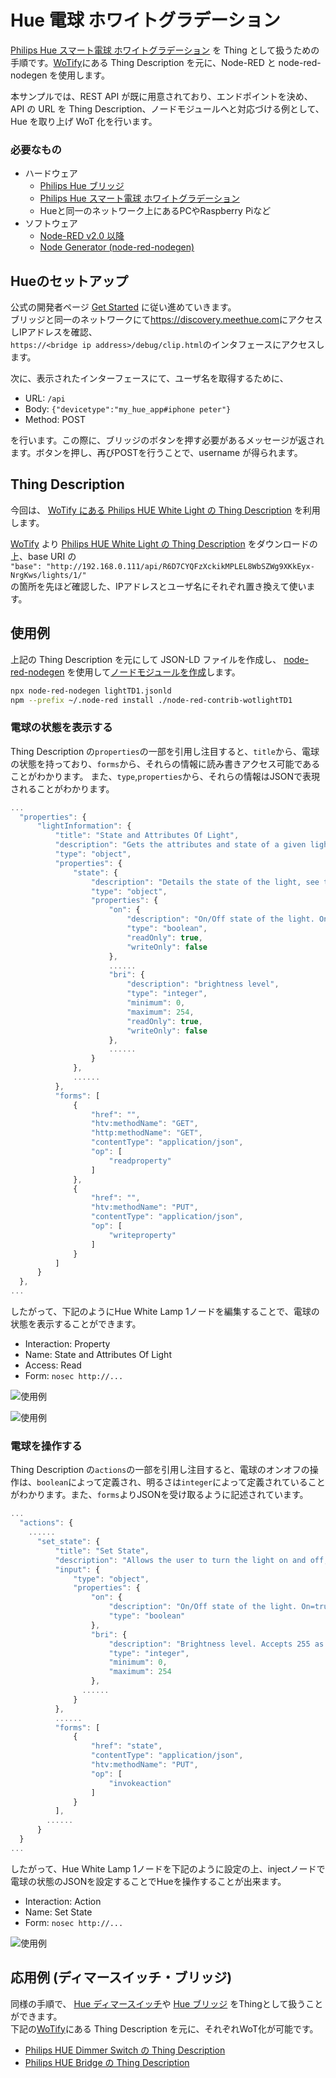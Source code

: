 # Hue 電球 ホワイトグラデーション

[Philips Hue スマート電球 ホワイトグラデーション](https://www.philips-hue.com/ja-jp/p/hue-white-ambiance-1-pack-e26/8718699722302)
を Thing として扱うための手順です。[WoTify](https://wotify.org/ )にある Thing Description を元に、Node-RED と node-red-nodegen を使用します。

本サンプルでは、REST API が既に用意されており、エンドポイントを決め、API の URL を Thing Description、ノードモジュールへと対応づける例として、 Hue を取り上げ WoT 化を行います。  

### 必要なもの
- ハードウェア
  - [Philips Hue ブリッジ](https://www.philips-hue.com/ja-jp/p/hue-bridge/8719514342460)
  - [Philips Hue スマート電球 ホワイトグラデーション](https://www.philips-hue.com/ja-jp/p/hue-white-ambiance-1-pack-e26/8718699722302)
  - Hueと同一のネットワーク上にあるPCやRaspberry Piなど
- ソフトウェア
  - [Node-RED v2.0 以降](https://nodered.org/)
  - [Node Generator (node-red-nodegen)](https://github.com/node-red/node-red-nodegen)

## Hueのセットアップ

公式の開発者ページ
[Get Started](https://developers.meethue.com/develop/get-started-2/)
に従い進めていきます。  
ブリッジと同一のネットワークにて<https://discovery.meethue.com>にアクセスしIPアドレスを確認、  
`https://<bridge ip address>/debug/clip.html`のインタフェースにアクセスします。

次に、表示されたインターフェースにて、ユーザ名を取得するために、
- URL: `/api`
- Body: `{"devicetype":"my_hue_app#iphone peter"}`
- Method: POST

を行います。この際に、ブリッジのボタンを押す必要があるメッセージが返されます。ボタンを押し、再びPOSTを行うことで、username が得られます。

## Thing Description

今回は、
[WoTify にある Philips HUE White Light の Thing Description](https://wotify.org/library/Philips%20HUE%20White%20Light/general)
を利用します。

[WoTify](https://wotify.org/) より [Philips HUE White Light の Thing Description](https://wotify.org/library/Philips%20HUE%20White%20Light/general) をダウンロードの上、base URI の  
`"base": "http://192.168.0.111/api/R6D7CYQFzXckikMPLEL8WbSZWg9XKkEyx-NrgKws/lights/1/"`  
の箇所を先ほど確認した、IPアドレスとユーザ名にそれぞれ置き換えて使います。

## 使用例

上記の Thing Description を元にして JSON-LD ファイルを作成し、
[node-red-nodegen](https://github.com/node-red/node-red-nodegen) を使用して[ノードモジュールを作成](https://github.com/node-red/node-red-nodegen/wiki#how-to-create-a-node-from-wot-thing-description)します。

```sh
npx node-red-nodegen lightTD1.jsonld
npm --prefix ~/.node-red install ./node-red-contrib-wotlightTD1
```
### 電球の状態を表示する

Thing Description の`properties`の一部を引用し注目すると、`title`から、電球の状態を持っており、`forms`から、それらの情報に読み書きアクセス可能であることがわかります。
また、`type`,`properties`から、それらの情報はJSONで表現されることがわかります。

```javascript
...
  "properties": {
      "lightInformation": {
          "title": "State and Attributes Of Light",
          "description": "Gets the attributes and state of a given light",
          "type": "object",
          "properties": {
              "state": {
                  "description": "Details the state of the light, see the state table below for more details.",
                  "type": "object",
                  "properties": {
                      "on": {
                          "description": "On/Off state of the light. On=true, Off=false",
                          "type": "boolean",
                          "readOnly": true,
                          "writeOnly": false
                      },
                      ......
                      "bri": {
                          "description": "brightness level",
                          "type": "integer",
                          "minimum": 0,
                          "maximum": 254,
                          "readOnly": true,
                          "writeOnly": false
                      },
                      ......
                  }
              },
              ......
          },
          "forms": [
              {
                  "href": "",
                  "htv:methodName": "GET",
                  "http:methodName": "GET",
                  "contentType": "application/json",
                  "op": [
                      "readproperty"
                  ]
              },
              {
                  "href": "",
                  "htv:methodName": "PUT",
                  "contentType": "application/json",
                  "op": [
                      "writeproperty"
                  ]
              }
          ]
      }
  },
...
```

したがって、下記のようにHue White Lamp 1ノードを編集することで、電球の状態を表示することができます。

- Interaction: Property
- Name: State and Attributes Of Light
- Access: Read
- Form: `nosec http://...`

![使用例](hue-white-light-property1.png)

![使用例](hue-white-light-property2.png)

### 電球を操作する

Thing Description の`actions`の一部を引用し注目すると、電球のオンオフの操作は、`boolean`によって定義され、明るさは`integer`によって定義されていることがわかります。また、`forms`よりJSONを受け取るように記述されています。

```javascript
...
  "actions": {
    ......
      "set_state": {
          "title": "Set State",
          "description": "Allows the user to turn the light on and off, modify the hue and effects",
          "input": {
              "type": "object",
              "properties": {
                  "on": {
                      "description": "On/Off state of the light. On=true, Off=false",
                      "type": "boolean"
                  },
                  "bri": {
                      "description": "Brightness level. Accepts 255 as well",
                      "type": "integer",
                      "minimum": 0,
                      "maximum": 254
                  },
                ......
              }
          },
          ......
          "forms": [
              {
                  "href": "state",
                  "contentType": "application/json",
                  "htv:methodName": "PUT",
                  "op": [
                      "invokeaction"
                  ]
              }
          ],
        ......
      }
  }
...
```

したがって、Hue White Lamp 1ノードを下記のように設定の上、injectノードで電球の状態のJSONを設定することでHueを操作することが出来ます。

- Interaction: Action
- Name: Set State
- Form: `nosec http://...`

![使用例](hue-white-light-action.png)

## 応用例 (ディマースイッチ・ブリッジ)

同様の手順で、
[Hue ディマースイッチ](https://www.philips-hue.com/ja-jp/p/hue-dimmer-switch--latest-model-/8719514274655)や
[Hue ブリッジ](https://www.philips-hue.com/ja-jp/p/hue-bridge/8719514342460)
をThingとして扱うことができます。  
下記の[WoTify](https://wotify.org/ )にある Thing Description を元に、それぞれWoT化が可能です。

- [Philips HUE Dimmer Switch の Thing Description](https://wotify.org/library/Philips%20HUE%20Dimmer%20Switch/general)
- [Philips HUE Bridge の Thing Description](https://wotify.org/library/Philips%20HUE%20Bridge/general)

